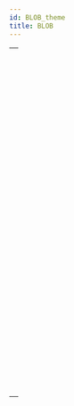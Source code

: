 ```yaml
---
id: BLOB_theme
title: BLOB
---
```



||
|---|
|[<!-- INCLUDE #_command_.BLOB PROPERTIES.Syntax -->](../../commands-legacy/blob-properties.md)<br/>|
|[<!-- INCLUDE #_command_.BLOB size.Syntax -->](../../commands-legacy/blob-size.md)<br/>|
|[<!-- INCLUDE #_command_.BLOB TO DOCUMENT.Syntax -->](../../commands-legacy/blob-to-document.md)<br/>|
|[<!-- INCLUDE #_command_.BLOB to integer.Syntax -->](../../commands-legacy/blob-to-integer.md)<br/>|
|[<!-- INCLUDE #_command_.BLOB to list.Syntax -->](../../commands-legacy/blob-to-list.md)<br/>|
|[<!-- INCLUDE #_command_.BLOB to longint.Syntax -->](../../commands-legacy/blob-to-longint.md)<br/>|
|[<!-- INCLUDE #_command_.BLOB to real.Syntax -->](../../commands-legacy/blob-to-real.md)<br/>|
|[<!-- INCLUDE #_command_.BLOB to text.Syntax -->](../../commands-legacy/blob-to-text.md)<br/>|
|[<!-- INCLUDE #_command_.BLOB TO VARIABLE.Syntax -->](../../commands-legacy/blob-to-variable.md)<br/>|
|[<!-- INCLUDE #_command_.COMPRESS BLOB.Syntax -->](../../commands-legacy/compress-blob.md)<br/>|
|[<!-- INCLUDE #_command_.COPY BLOB.Syntax -->](../../commands-legacy/copy-blob.md)<br/>|
|[<!-- INCLUDE #_command_.DECRYPT BLOB.Syntax -->](../../commands-legacy/decrypt-blob.md)<br/>|
|[<!-- INCLUDE #_command_.DELETE FROM BLOB.Syntax -->](../../commands-legacy/delete-from-blob.md)<br/>|
|[<!-- INCLUDE #_command_.DOCUMENT TO BLOB.Syntax -->](../../commands-legacy/document-to-blob.md)<br/>|
|[<!-- INCLUDE #_command_.ENCRYPT BLOB.Syntax -->](../../commands-legacy/encrypt-blob.md)<br/>|
|[<!-- INCLUDE #_command_.EXPAND BLOB.Syntax -->](../../commands-legacy/expand-blob.md)<br/>|
|[<!-- INCLUDE #_command_.INSERT IN BLOB.Syntax -->](../../commands-legacy/insert-in-blob.md)<br/>|
|[<!-- INCLUDE #_command_.INTEGER TO BLOB.Syntax -->](../../commands-legacy/integer-to-blob.md)<br/>|
|[<!-- INCLUDE #_command_.LIST TO BLOB.Syntax -->](../../commands-legacy/list-to-blob.md)<br/>|
|[<!-- INCLUDE #_command_.LONGINT TO BLOB.Syntax -->](../../commands-legacy/longint-to-blob.md)<br/>|
|[<!-- INCLUDE #_command_.REAL TO BLOB.Syntax -->](../../commands-legacy/real-to-blob.md)<br/>|
|[<!-- INCLUDE #_command_.SET BLOB SIZE.Syntax -->](../../commands-legacy/set-blob-size.md)<br/>|
|[<!-- INCLUDE #_command_.TEXT TO BLOB.Syntax -->](../../commands-legacy/text-to-blob.md)<br/>|
|[<!-- INCLUDE #_command_.VARIABLE TO BLOB.Syntax -->](../../commands-legacy/variable-to-blob.md)<br/>|
